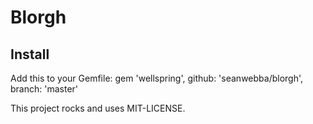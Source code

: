 # Blorgh

## Install

Add this to your Gemfile:
    gem 'wellspring', github: 'seanwebba/blorgh', branch: 'master'

This project rocks and uses MIT-LICENSE.
